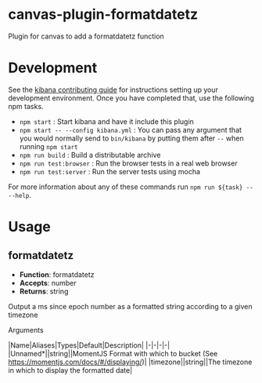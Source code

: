 # canvas-plugin-formatdatetz

Plugin for canvas to add a formatdatetz function

# Development

See the [kibana contributing guide](https://github.com/elastic/kibana/blob/master/CONTRIBUTING.md) for instructions setting up your development environment. Once you have completed that, use the following npm tasks.

  - `npm start` : Start kibana and have it include this plugin
  - `npm start -- --config kibana.yml` : You can pass any argument that you would normally send to `bin/kibana` by putting them after `--` when running `npm start`
  - `npm run build` : Build a distributable archive
  - `npm run test:browser` : Run the browser tests in a real web browser
  - `npm run test:server` : Run the server tests using mocha

For more information about any of these commands run `npm run ${task} -- --help`.

# Usage

## formatdatetz

* **Function**: formatdatetz
* **Accepts**: number
* **Returns**: string

Output a ms since epoch number as a formatted string according to a given timezone

Arguments

|Name|Aliases|Types|Default|Description|
|-|-|-|-|
|Unnamed*||string||MomentJS Format with which to bucket (See https://momentjs.com/docs/#/displaying/)|
|timezone||string||The timezone in which to display the formatted date|
